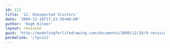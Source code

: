 ```yaml
---
id: 112
title: '12. Unexpected Visitors'
date: '2009-12-18T17:23:39+00:00'
author: 'Hugh Kilmer'
layout: revision
guid: 'http://modelingforlifedrawing.com/documents/2009/12/18/9-revision/'
permalink: '/?p=112'
---
```


